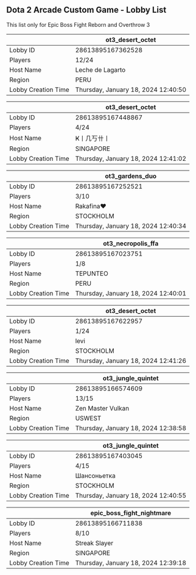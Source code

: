 ## Dota 2 Arcade Custom Game - Lobby List

This list only for Epic Boss Fight Reborn and Overthrow 3

|  | ot3_desert_octet |
| ------ | ------ |
| Lobby ID | 28613895167362528 |
| Players | 12/24 |
| Host Name | Leche de Lagarto |
| Region | PERU |
| Lobby Creation Time | Thursday, January 18, 2024 12:40:50 |


|  | ot3_desert_octet |
| ------ | ------ |
| Lobby ID | 28613895167448867 |
| Players | 4/24 |
| Host Name | Ҝ丨几丂卄丨 |
| Region | SINGAPORE |
| Lobby Creation Time | Thursday, January 18, 2024 12:41:02 |


|  | ot3_gardens_duo |
| ------ | ------ |
| Lobby ID | 28613895167252521 |
| Players | 3/10 |
| Host Name | Rakafina♥ |
| Region | STOCKHOLM |
| Lobby Creation Time | Thursday, January 18, 2024 12:40:34 |


|  | ot3_necropolis_ffa |
| ------ | ------ |
| Lobby ID | 28613895167023751 |
| Players | 1/8 |
| Host Name | TEPUNTEO |
| Region | PERU |
| Lobby Creation Time | Thursday, January 18, 2024 12:40:01 |


|  | ot3_desert_octet |
| ------ | ------ |
| Lobby ID | 28613895167622957 |
| Players | 1/24 |
| Host Name | levi |
| Region | STOCKHOLM |
| Lobby Creation Time | Thursday, January 18, 2024 12:41:26 |


|  | ot3_jungle_quintet |
| ------ | ------ |
| Lobby ID | 28613895166574609 |
| Players | 13/15 |
| Host Name | Zen Master Vulkan |
| Region | USWEST |
| Lobby Creation Time | Thursday, January 18, 2024 12:38:58 |


|  | ot3_jungle_quintet |
| ------ | ------ |
| Lobby ID | 28613895167403045 |
| Players | 4/15 |
| Host Name | Шансоньетка |
| Region | STOCKHOLM |
| Lobby Creation Time | Thursday, January 18, 2024 12:40:55 |


|  | epic_boss_fight_nightmare |
| ------ | ------ |
| Lobby ID | 28613895166711838 |
| Players | 8/10 |
| Host Name | Streak Slayer |
| Region | SINGAPORE |
| Lobby Creation Time | Thursday, January 18, 2024 12:39:18 |


